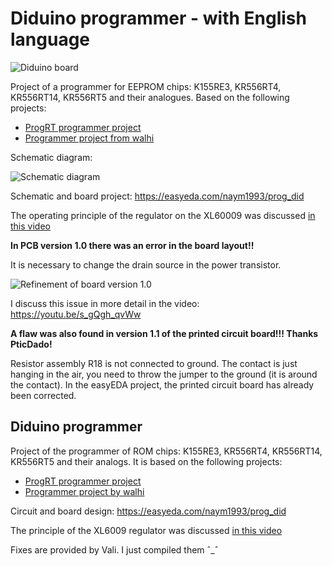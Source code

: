 # Diduino programmer - with English language

![Diduino board](/img/board.png "Diduino")

Project of a programmer for EEPROM chips: K155RE3, KR556RT4, KR556RT14, KR556RT5 and their analogues. Based on the following projects:
* [ProgRT programmer project](https://zx-pk.ru/threads/15617-programmator-ppzu-155re3-556rt4-i-drugikh.html "Link to the ZX-PK forum")
* [Programmer project from walhi](https://github.com/walhi/arduino_eprom27_programmer "Github link")

Schematic diagram:

![Schematic diagram](/img/scheme.png "Schematic diagram")

Schematic and board project: <https://easyeda.com/naym1993/prog_did>

The operating principle of the regulator on the XL60009 was discussed [in this video](https://youtu.be/bcgiW_VbnP0 "Link to YouTube")

**In PCB version 1.0 there was an error in the board layout!!**

It is necessary to change the drain source in the power transistor.

![Refinement of board version 1.0](/img/fix_for_1.0.jpg "Refinement")

I discuss this issue in more detail in the video: <https://youtu.be/s_gQgh_qvWw>

**A flaw was also found in version 1.1 of the printed circuit board!!! Thanks PticDado!**

Resistor assembly R18 is not connected to ground. The contact is just hanging in the air, you need to throw the jumper to the ground (it is around the contact).
In the easyEDA project, the printed circuit board has already been corrected.

## Diduino programmer

Project of the programmer of ROM chips: K155RE3, KR556RT4, KR556RT14, KR556RT5 and their analogs. It is based on the following projects:
* [ProgRT programmer project](https://zx-pk.ru/threads/15617-programmator-ppzu-155re3-556rt4-i-drugikh.html "Link to ZX-PK forum")
* [Programmer project by walhi](https://github.com/walhi/arduino_eprom27_programmer "Link to github")

Circuit and board design: <https://easyeda.com/naym1993/prog_did>

The principle of the XL6009 regulator was discussed [in this video](https://youtu.be/bcgiW_VbnP0 "Youtube link")

Fixes are provided by Vali. I just compiled them ˆ_ˆ
